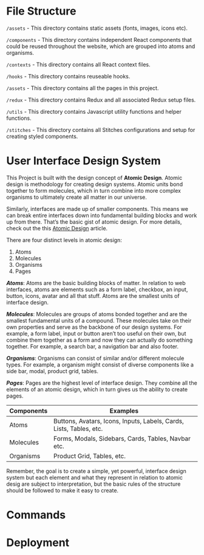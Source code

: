 # **File Structure**

 `/assets` - This directory contains static assets (fonts, images, icons etc).

 `/components` - This directory contains independent React components that
  could be reused throughout the website, which are grouped into atoms and organisms.

 `/contexts` - This directory contains all React context files.

 `/hooks` - This directory contains reuseable hooks.

  `/assets` - This directory contains all the pages in this project.

 `/redux` - This directory contains Redux and all associated Redux setup files.

 `/utils` - This directory contains Javascript utility functions and helper functions.

 `/stitches` - This directory contains all Stitches configurations and setup for creating styled components.
  

# User Interface Design System

This Project is built with the design concept of **Atomic Design**. Atomic design is methodology for creating design systems. Atomic units bond together to form molecules, which in turn combine into more complex organisms to ultimately create all matter in our universe.

Similarly, interfaces are made up of smaller components. This means we can break entire interfaces down into fundamental building blocks and work up from there. That’s the basic gist of atomic design. For more details, check out the this [Atomic Design](https://atomicdesign.bradfrost.com/) article.

There are four distinct levels in atomic design:

1. Atoms
2. Molecules
3. Organisms
4. Pages

_**Atoms**_: Atoms are the basic building blocks of matter. In relation to web interfaces, atoms are elements such as a form label, checkbox, an input, button, icons, avatar and all that stuff. Atoms are the smallest units of interface design.

_**Molecules**_: Molecules are groups of atoms bonded together and are the smallest fundamental units of a compound. These molecules take on their own properties and serve as the backbone of our design systems. For example, a form label, input or button aren’t too useful on their own, but combine them together as a form and now they can actually do something together. For example, a search bar, a navigation bar and also footer.

_**Organisms**_: Organisms can consist of similar and/or different molecule types. For example, a organism might consist of diverse components like a side bar, modal, product grid, tables.

_**Pages**_: Pages are the highest level of interface design. They combine all the elements of an atomic design, which in turn gives us the ability to create pages.

| Components | Examples                                                            |
| ---------- | ------------------------------------------------------------------- |
| Atoms      | Buttons, Avatars, Icons, Inputs, Labels, Cards, Lists, Tables, etc. |
| Molecules  | Forms, Modals, Sidebars, Cards, Tables, Navbar etc.                 |
| Organisms  | Product Grid, Tables, etc.                                          |

Remember, the goal is to create a simple, yet powerful, interface design system but each element and what they represent in relation to atomic desig are subject to interpretation, but the basic rules of the structure should be followed to make it easy to create.
# **Commands**

# **Deployment**